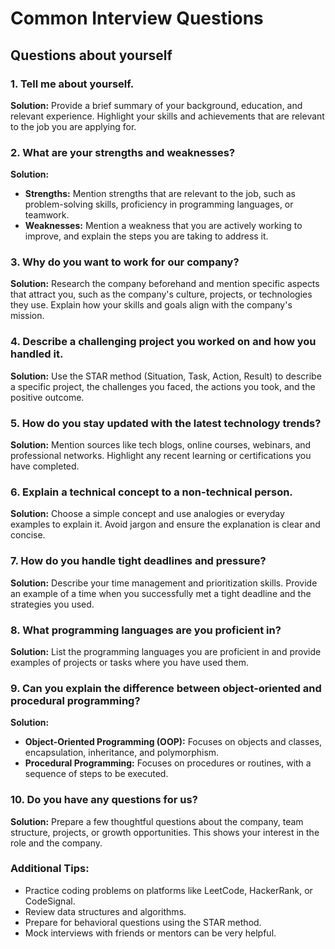 # Common Interview Questions

## Questions about yourself

### 1. Tell me about yourself.
**Solution:** Provide a brief summary of your background, education, and relevant experience. Highlight your skills and achievements that are relevant to the job you are applying for.

### 2. What are your strengths and weaknesses?
**Solution:** 
- **Strengths:** Mention strengths that are relevant to the job, such as problem-solving skills, proficiency in programming languages, or teamwork.
- **Weaknesses:** Mention a weakness that you are actively working to improve, and explain the steps you are taking to address it.

### 3. Why do you want to work for our company?
**Solution:** Research the company beforehand and mention specific aspects that attract you, such as the company's culture, projects, or technologies they use. Explain how your skills and goals align with the company's mission.

### 4. Describe a challenging project you worked on and how you handled it.
**Solution:** Use the STAR method (Situation, Task, Action, Result) to describe a specific project, the challenges you faced, the actions you took, and the positive outcome.

### 5. How do you stay updated with the latest technology trends?
**Solution:** Mention sources like tech blogs, online courses, webinars, and professional networks. Highlight any recent learning or certifications you have completed.

### 6. Explain a technical concept to a non-technical person.
**Solution:** Choose a simple concept and use analogies or everyday examples to explain it. Avoid jargon and ensure the explanation is clear and concise.

### 7. How do you handle tight deadlines and pressure?
**Solution:** Describe your time management and prioritization skills. Provide an example of a time when you successfully met a tight deadline and the strategies you used.

### 8. What programming languages are you proficient in?
**Solution:** List the programming languages you are proficient in and provide examples of projects or tasks where you have used them.

### 9. Can you explain the difference between object-oriented and procedural programming?
**Solution:** 
- **Object-Oriented Programming (OOP):** Focuses on objects and classes, encapsulation, inheritance, and polymorphism.
- **Procedural Programming:** Focuses on procedures or routines, with a sequence of steps to be executed.

### 10. Do you have any questions for us?
**Solution:** Prepare a few thoughtful questions about the company, team structure, projects, or growth opportunities. This shows your interest in the role and the company.

### Additional Tips:
- Practice coding problems on platforms like LeetCode, HackerRank, or CodeSignal.
- Review data structures and algorithms.
- Prepare for behavioral questions using the STAR method.
- Mock interviews with friends or mentors can be very helpful.



